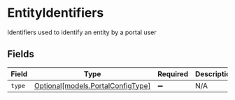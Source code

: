 # EntityIdentifiers

Identifiers used to identify an entity by a portal user


## Fields

| Field                                                              | Type                                                               | Required                                                           | Description                                                        |
| ------------------------------------------------------------------ | ------------------------------------------------------------------ | ------------------------------------------------------------------ | ------------------------------------------------------------------ |
| `type`                                                             | [Optional[models.PortalConfigType]](../models/portalconfigtype.md) | :heavy_minus_sign:                                                 | N/A                                                                |